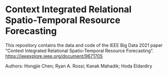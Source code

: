 # Context Integrated Relational Spatio-Temporal Resource Forecasting
This repository contains the data and code of the IEEE Big Data 2021 paper "Context Integrated Relational Spatio-Temporal Resource Forecasting".
https://ieeexplore.ieee.org/document/9671705

Authors: Hongjie Chen; Ryan A. Rossi; Kanak Mahadik; Hoda Eldardiry
